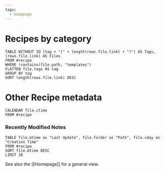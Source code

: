 ```yaml
---
tags:
  - homepage
---
```

# Recipes by category
```dataview
TABLE WITHOUT ID (tag + "(" + length(rows.file.link) + ")") AS Tags, (rows.file.link) AS Files
FROM #recipe 
WHERE !contains(file.path, "templates")
FLATTEN file.tags AS tag 
GROUP BY tag 
SORT length(rows.file.link) DESC
```

# Other Recipe metadata

```dataview
CALENDAR file.ctime
FROM #recipe 
```

### Recently Modified Notes
```dataview
TABLE file.mtime as "Last Update", file.folder as "Path", file.cday as "Creation Time"
FROM #recipe
SORT file.mtime DESC
LIMIT 10
```


See also the [[Homepage]] for a general view.
